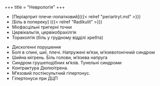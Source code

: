 +++
title = "Неврологія"
+++

- [Періартрит плече-лопатковий]({{< relref "periartryt.md" >}})
- [Біль в попереку] ({{< relref "Radikulit" >}})
- Міофасцільні тригерні точки
- Цервікальгія, цервікобрахілгія
- Тораколгія (біль у грудному відділі хребта)
<!--more-->
- Дискогенні порушення
- Болі в спині, шиї, плечі. Напружені м’язи, м’язевотонічний синдром
- Шийна мігрень. Біль голови, м’язева напруга
- Синдром грушеподібних м’язів. Тунельні синдроми
- Контрактура Дюпюітрена.
- М’язовий постінсультний гіпертонус. 
- Гіпертонуси при ДЦП
